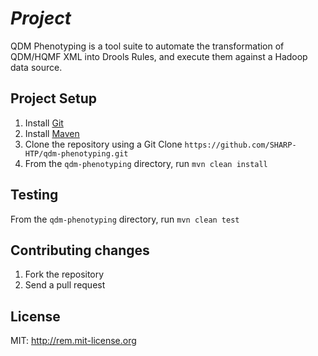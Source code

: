 # _Project_

QDM Phenotyping is a tool suite to automate the transformation of QDM/HQMF XML into Drools Rules, and execute them against a Hadoop data source.

## Project Setup

1. Install [Git](http://git-scm.com/book/en/Getting-Started-Installing-Git)
2. Install [Maven](http://maven.apache.org/download.cgi)
3. Clone the repository using a Git Clone ```https://github.com/SHARP-HTP/qdm-phenotyping.git```
4. From the ```qdm-phenotyping``` directory, run ```mvn clean install```

## Testing

From the ```qdm-phenotyping``` directory, run ```mvn clean test```

## Contributing changes

1. Fork the repository
2. Send a pull request

## License
MIT: http://rem.mit-license.org
